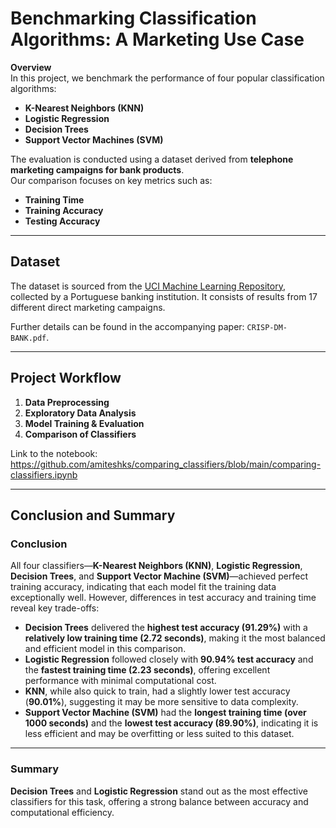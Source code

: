 # Benchmarking Classification Algorithms: A Marketing Use Case

**Overview**  
In this project, we benchmark the performance of four popular classification algorithms:  
- **K-Nearest Neighbors (KNN)**  
- **Logistic Regression**  
- **Decision Trees**  
- **Support Vector Machines (SVM)**

The evaluation is conducted using a dataset derived from **telephone marketing campaigns for bank products**.  
Our comparison focuses on key metrics such as:
- **Training Time**
- **Training Accuracy**
- **Testing Accuracy**

---

## Dataset

The dataset is sourced from the [UCI Machine Learning Repository](https://archive.ics.uci.edu/ml/datasets/bank+marketing), collected by a Portuguese banking institution. It consists of results from 17 different direct marketing campaigns.

Further details can be found in the accompanying paper: `CRISP-DM-BANK.pdf`.

---

## Project Workflow

1. **Data Preprocessing**
2. **Exploratory Data Analysis**
3. **Model Training & Evaluation**
4. **Comparison of Classifiers**

Link to the notebook: https://github.com/amiteshks/comparing_classifiers/blob/main/comparing-classifiers.ipynb

---

## Conclusion and Summary
### Conclusion

All four classifiers—**K-Nearest Neighbors (KNN)**, **Logistic Regression**, **Decision Trees**, and **Support Vector Machine (SVM)**—achieved perfect training accuracy, indicating that each model fit the training data exceptionally well. However, differences in test accuracy and training time reveal key trade-offs:

- **Decision Trees** delivered the **highest test accuracy (91.29%)** with a **relatively low training time (2.72 seconds)**, making it the most balanced and efficient model in this comparison.
- **Logistic Regression** followed closely with **90.94% test accuracy** and the **fastest training time (2.23 seconds)**, offering excellent performance with minimal computational cost.
- **KNN**, while also quick to train, had a slightly lower test accuracy (**90.01%**), suggesting it may be more sensitive to data complexity.
- **Support Vector Machine (SVM)** had the **longest training time (over 1000 seconds)** and the **lowest test accuracy (89.90%)**, indicating it is less efficient and may be overfitting or less suited to this dataset.

---

### Summary

**Decision Trees** and **Logistic Regression** stand out as the most effective classifiers for this task, offering a strong balance between accuracy and computational efficiency.

